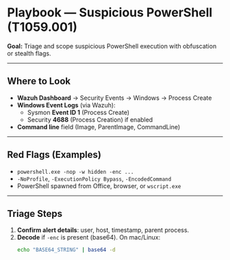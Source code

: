 # Playbook — Suspicious PowerShell (T1059.001)

**Goal:** Triage and scope suspicious PowerShell execution with obfuscation or stealth flags.

---

## Where to Look
- **Wazuh Dashboard** → Security Events → Windows → Process Create
- **Windows Event Logs** (via Wazuh):
  - Sysmon **Event ID 1** (Process Create)
  - Security **4688** (Process Creation) if enabled
- **Command line** field (Image, ParentImage, CommandLine)

---

## Red Flags (Examples)
- `powershell.exe -nop -w hidden -enc ...`
- `-NoProfile`, `-ExecutionPolicy Bypass`, `-EncodedCommand`
- PowerShell spawned from Office, browser, or `wscript.exe`

---

## Triage Steps
1. **Confirm alert details**: user, host, timestamp, parent process.
2. **Decode** if `-enc` is present (base64). On mac/Linux:
   ```bash
   echo "BASE64_STRING" | base64 -d
